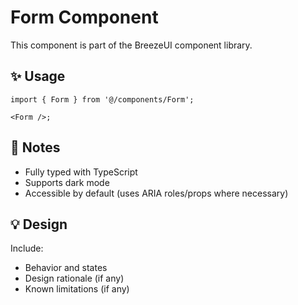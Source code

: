 # Form Component

This component is part of the BreezeUI component library.

## ✨ Usage

```tsx
import { Form } from '@/components/Form';

<Form />;
```

## 📌 Notes

- Fully typed with TypeScript
- Supports dark mode
- Accessible by default (uses ARIA roles/props where necessary)

## 💡 Design

Include:

- Behavior and states
- Design rationale (if any)
- Known limitations (if any)
